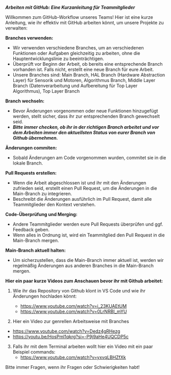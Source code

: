 ***Arbeiten mit GitHub: Eine Kurzanleitung für Teammitglieder***

Willkommen zum GitHub-Workflow unseres Teams! Hier ist eine kurze Anleitung, wie ihr effektiv mit GitHub arbeiten könnt, um unsere Projekte zu verwalten:

**Branches verwenden:**
- Wir verwenden verschiedene Branches, um an verschiedenen Funktionen oder Aufgaben gleichzeitig zu arbeiten, ohne die Hauptentwicklungslinie zu beeinträchtigen.
- Überprüft vor Beginn der Arbeit, ob bereits eine entsprechende Branch vorhanden ist. Falls nicht, erstellt eine neue Branch für eure Arbeit.
- Unsere Branches sind: Main Branch, HAL Branch (Hardware Abstraction Layer) für Sensorik und Motoren, Algorithmus Branch, Middle Layer Branch (Datenverarbeitung und Aufbereitung für Top Layer Algorithmus), Top Layer Branch

**Branch wechseln:**
- Bevor Änderungen vorgenommen oder neue Funktionen hinzugefügt werden, stellt sicher, dass ihr zur entsprechenden Branch gewechselt seid.
- ***Bitte immer checken, ob ihr in der richtigen Branch arbeitet und vor dem Arbeiten immer den aktuellsten Status von eurer Branch von Github übernehmen.***

**Änderungen commiten:**
- Sobald Änderungen am Code vorgenommen wurden, commitet sie in die lokale Branch.

**Pull Requests erstellen:**
- Wenn die Arbeit abgeschlossen ist und ihr mit den Änderungen zufrieden seid, erstellt einen Pull Request, um die Änderungen in die Main-Branch zu integrieren.
- Beschreibt die Änderungen ausführlich im Pull Request, damit alle Teammitglieder den Kontext verstehen.

**Code-Überprüfung und Merging:**
- Andere Teammitglieder werden eure Pull Requests überprüfen und ggf. Feedback geben.
- Wenn alles in Ordnung ist, wird ein Teammitglied den Pull Request in die Main-Branch mergen.
  
**Main-Branch aktuell halten:**
- Um sicherzustellen, dass die Main-Branch immer aktuell ist, werden wir regelmäßig Änderungen aus anderen Branches in die Main-Branch mergen.




**Hier ein paar kurze Videos zum Anschauen bevor ihr mit Github arbeitet:** 
1. Wie ihr das Repository von Github klont in VS Code und wie ihr Änderungen hochladen könnt:
   - https://www.youtube.com/watch?v=i_23KUAEtUM
   - https://www.youtube.com/watch?v=0LrNRBI_mYU
   
2. Hier ein Video zur genrellen Arbeitsweise mit Branches 
  - https://www.youtube.com/watch?v=Dedz4gRHezg
  - https://youtu.be/HosPml1qkrg?si=-P9j9aHe4UQCDP5c

3. Falls ihr mit dem Terminal arbeiten wollt hier ein Video mit ein paar Beispiel commands:
   - https://www.youtube.com/watch?v=yxvqLBHZfXk

Bitte immer Fragen, wenn ihr Fragen oder Schwierigkeiten habt!

